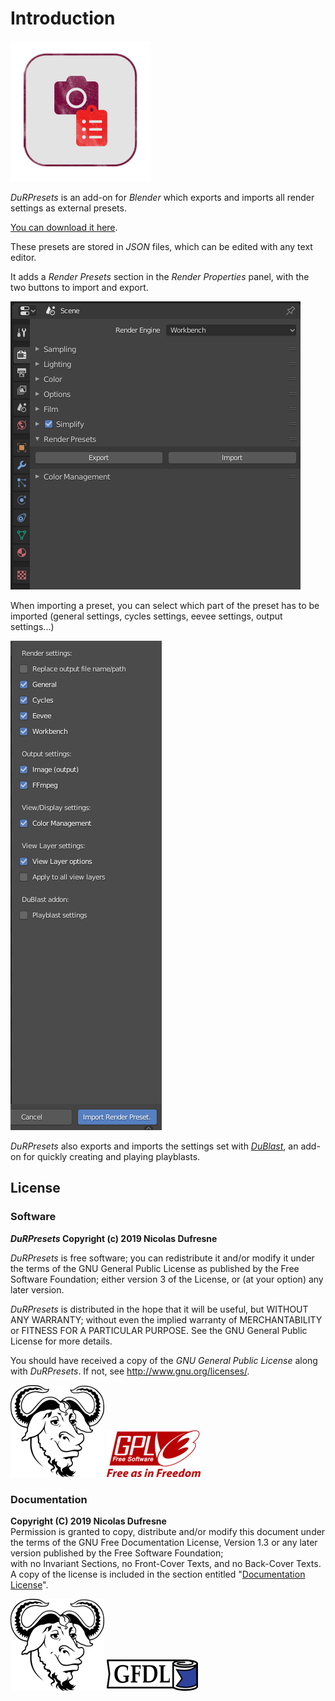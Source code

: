 # Introduction

![Icon](img/durpresets.png)

*DuRPresets* is an add-on for *Blender* which exports and imports all render settings as external presets.

[You can download it here](https://rainboxlab.org/tools/durpresets/).

These presets are stored in *JSON* files, which can be edited with any text editor.

It adds a *Render Presets* section in the *Render Properties* panel, with the two buttons to import and export.

![Panel screenshot](img/settings.png)

When importing a preset, you can select which part of the preset has to be imported (general settings, cycles settings, eevee settings, output settings...)

![Panel screenshot](img/import.png)

*DuRPresets* also exports and imports the settings set with [*DuBlast*](https://rainboxlab.org), an add-on for quickly creating and playing playblasts.

## License

### Software

***DuRPresets* Copyright (c) 2019 Nicolas Dufresne**  

*DuRPresets* is free software; you can redistribute it and/or modify it under the terms of the GNU General Public License as published by the Free Software Foundation; either version 3 of the License, or (at your option) any later version.

*DuRPresets* is distributed in the hope that it will be useful, but WITHOUT ANY WARRANTY; without even the implied warranty of MERCHANTABILITY or FITNESS FOR A PARTICULAR PURPOSE.  See the GNU General Public License for more details.

You should have received a copy of the *GNU General Public License* along with *DuRPresets*.  If not, see http://www.gnu.org/licenses/.

![GNU](img/logos/gnu.png) ![GPL](img/logos/gplv3.png) 

### Documentation

**Copyright (C)  2019 Nicolas Dufresne**  
Permission is granted to copy, distribute and/or modify this document under the terms of the GNU Free Documentation License, Version 1.3 or any later version published by the Free Software Foundation;  
with no Invariant Sections, no Front-Cover Texts, and no Back-Cover Texts.
A copy of the license is included in the section entitled "[Documentation License](doc-license.md)".

![GNU](img/logos/gnu.png) ![GFDL](img/logos/gfdl-logo.png) 